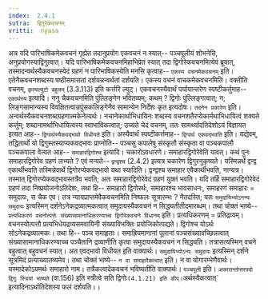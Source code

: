```yaml
---
index:  2.4.1
sutra:  द्विगुरेकवचनम्
vritti:  nyasa
---
```


अत्र यदि पारिभाषिकमेकवचनं गृह्येत तदानुप्रयोग एकवचनं न स्यात्-- पञ्चपूलीयं शोभनेति, अनुप्रयोगस्याद्विगुत्वात्। यदि पारिभाषिकमेकवचनमिहाभिप्रेतं स्यात् तदा द्विगोरेकवचनमित्येवं ब्रूयात्, तस्मादन्वर्थस्यैकवचनस्येदं ग्रहणं न पारिभाषिकस्येति मनसि कृत्वाह-- `एकस्य वचनमेकवचनम्` इति। एतेनैकवचनशब्दस्य षष्ठीसमासतां दर्शयन्नन्वर्थतां दर्शयति। एकस्य वचनं वाचकमेकवचनमिति। वक्तीति वचनम्, `कृत्यल्युटो बहुलम्` (3.3.113) इति कर्त्तरि ल्युट्। एकवचनस्यैवार्थं पर्यायान्तरेण स्पष्टीकर्तुमाह-- `एकार्थस्य` इत्यादि। ननु चैकवचनमिति पुंल्लिङ्गेन भवितव्यम्; कथम् ? द्विगोः पुंल्लिङ्गत्वात्; न; लिङ्गसामान्यस्य विवक्षितत्वान्नपुंसकलिङ्गेनैव सामान्येन निर्देशः कृत इत्यदोषः। `तदनेन प्रकारेण` इति। अन्वर्थस्यैकवचनशब्दग्रहणात्मकेनेत्यर्थः। नचानेकार्थाभिधायिनः शब्दस्य वचनशतैरप्येकार्मथाभिधायित्वं शक्यते कर्त्तुम्; शब्दानामर्थाभिधायित्वस्य स्वाभाविकत्वात्; उच्यते चेदं वचनम्, ततः सामर्थ्यादतिदेशोऽयं विज्ञायत इत्यत आह-- `द्विग्वर्थस्यैकवद्भावो विधीयते` इति। अस्यैवार्थं स्पष्टीकर्त्तमाह-- `द्विग्वर्थ एकवद्भवति` इति। यद्येवम्, तद्धितार्थो यो द्विगुस्तस्याप्यकवद्भावः प्राप्नोति-- पञ्चसु कपालेषु संस्कृतौ संस्कृता वा पञ्चकपालौ पञ्चकपाला वेत्यत आह-- `समाहारद्विगोश्च` इत्यादि। चकारोऽवधारणे। समाहारद्विगोरेवेति यावत्। कथं पुनः समाहारद्विगोरेव ग्रहणं लभ्यते ? एवं मन्यते-- `द्वन्द्वश्च` (2.4.2) इत्यत्र चकारेण द्विगुरनुकृष्यते। यस्मिन्नर्थे द्वन्द्व एकार्थीभवति तस्मिन्नेवार्थे द्विगोरप्येकवद्भावो यथा स्यादिति। द्वन्द्वश्च समाहार एवैकार्थीभवति, नान्यत्र। तस्मात् द्विगोरप्येकवद्भावस्तत्रैव भवति; अतः समाहारद्विगोरेवेदं ग्रहणं युक्तं भवति। यदि तर्हि समाहारद्विगोरेवेदं ग्रहणं तदा निष्प्रयोजनोऽतिदेशः, तथा हि-- समाहारो द्विगोरर्थः, समाहारश्च भावसाधनः, समाहरणं समाहारः = समुदायः, स चैक एव। तत्र न्यायप्राप्तमेवैकवचनमिति निष्फलः सूत्रारम्भः ? नैतदस्ति; यतः `समुदायिभ्योऽनन्यः समुदायः` इत्यस्मिन् दर्शनेऽनेकद्रव्यात्मकत्वात् समुदायस्यैकवचनं न सिद्ध्यतीतीदमारब्धम्। तथा चोक्तं भाष्ये-- `प्रत्यधिकरणं वचनोत्पत्तेः संख्यासामानाधिकरण्याच्च द्विगोरेकवचने विधानम्` इति। प्रत्यधिकरणम् = प्रतिद्रव्यम्। वचनस्योत्पत्तौ प्रत्यभिधेयद्रव्यसमवायिनी संख्याविभक्तिः प्रयोजिकोत्पद्यते। द्विगोश्च योऽर्थः सोऽनेकद्रव्यात्मकः। तथा हि-- पञ्च समाहृताः। समाह्रियमाणानां पूलानां पञ्चसंख्यावच्छिन्नत्वात् संख्यासामानाधिकरण्याच्च पञ्चैतानि द्रव्याणीति कृत्वा समुदायस्यैकवचनं न सिद्ध्यति। तत्रासत्यस्मिन् वचने बहुत्वात् बहुवचनं स्यात्। अत एवद्भावो विधीयत इति वाक्यार्थः।
`समुदायिभ्योऽन्यः समुदायः` इत्यस्मिन् दर्शने सूत्रमिदं प्रत्याख्यातव्यमेव। तथा चोक्तं भाष्ये-- `न वा समाहारैकत्वात्` इति। न वा योगारम्भेणैवार्थः। यस्मादेकोऽयमर्थः समाहारो नाम। तत्रैकत्वादेकवचनं भविष्यतीति वाक्यार्थः। `पञ्चपूली` इति। `अकारान्तोत्तरपदो द्विगुः स्त्रियां भाष्यते` (वा.156) इति स्त्रीत्वे सति द्विगोः` (4.1.21) इति ङीप्। `अर्थस्यैकत्वात्` इत्यादिनाऽर्थातिदेशस्य फलं दर्शयति।।

